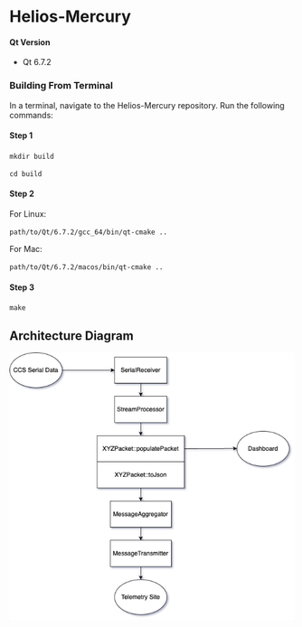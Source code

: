# Helios-Mercury

#### Qt Version
- Qt 6.7.2

### Building From Terminal
In a terminal, navigate to the Helios-Mercury repository. Run the following commands:

#### Step 1
`mkdir build`

`cd build`

#### Step 2
For Linux:

`path/to/Qt/6.7.2/gcc_64/bin/qt-cmake ..`

For Mac:

`path/to/Qt/6.7.2/macos/bin/qt-cmake ..`

#### Step 3
`make`

## Architecture Diagram
![Diagram](MercuryArchitectureDiagram.png)
